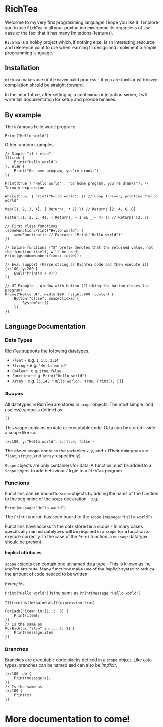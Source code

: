 # RichTea

Welcome to my very first programming language!  I hope you like it.  I implore you to use `RichTea` in all your production environments regardless of use-case or the fact that it has many limitations (features).

`RichTea` is a hobby project which, if nothing else, is an interesting resource and reference point to use when learning to design and implement a simple programming language.

## Installation

`RichTea` makes use of the `maven` build process - If you are familiar with `maven` compilation should be straight forward.

In the near future, after setting up a continuous integration server,  I will write full documentation for setup and provide binaries.

## By example

The infamous hello world program:

`Print("Hello world")`

Other random examples:

```
// Simple "if / else"
If(true {
    Print("Hello world")
}, else {
    Print("Go home program, you're drunk!")
})
```

```
Print(true ? "Hello world" : "Go home program, you're drunk!"); // Ternary expression
```

```
While(true, { Print("Hello world") }) // Loop forever, printing "Hello world"
```

```
Map([1, 2, 3, 4], { Return(_ * 2) }) // Returns [2, 4, 6, 8]
```

```
Filter([1, 2, 3, 4], { Return(_ > 1 && _ < 4) }) // Returns [2, 3]
```

```
// First class functions
(someFunction:Print("Hello world") {
    someFunction(); // Executes 'Print("Hello world")'
})
```

```
// Inline functions ("@" prefix denotes that the returned value, not the function itself, will be used)
Print(@RandomNumber(from:1 to:10));
```

```
// Eval support (Parse string as RichTea code and then execute it)
(x:100, y:200 {
    Eval("Print(x + y)") 
})
```

```
// UI Example - Window with button (Clicking the button closes the program)
Frame("Hello UI", width:800, height:600, content {
    Button("Close", mouseClicked {
        SystemExit()
    })
})
```
## Language Documentation

### Data Types

RichTea supports the following datatypes.

* `Float` - e.g. `1`, `1.5`, `3.14`
* `String` - e.g. `"Hello world"`
* `Boolean`- e.g. `true`, `false`
* `Function` - e.g. `Print("Hello world")`
* `Array` - e.g. `[3.14, "Hello world", true, Print(), []]`


### Scopes

All datatypes in RichTea are stored in `scope` objects.  The most simple (and useless) scope is defined as:

`()`

This scope contains no data or executable code.  Data can be stored inside a scope like so:

`(x:100, y:"Hello world", z:[true, false])`

The above scope contains the variables `x`, `y`, and `z` (Their datatypes are `float`, `string`, and `array` respectively).

`Scope` objects are only containers for data.  A function must be added to a `Scope` object to add behaviour / logic to a `RichTea` program.

### Functions

Functions can be bound  to `scope` objects by adding the name of the function to the beginning of the `scope` declaration - e.g.

`Print(message:"Hello world")`

The `Print` function has been bound to the `scope` `(message:"Hello world")`.  

Functions have access to the data stored in a scope - In many cases specifically named datatypes will be required in a `scope` for a function to execute correctly.  In the case of the `Print` function, a `message` datatype should be present.

#### Implicit attributes

`scope` objects can contain one unnamed data type - This is known as the _implicit_ attribute.  Many functions make use of the _implicit_ syntax to reduce the amount of code needed to be written:

_Examples_

`Print("Hello world")` is the same as `Print(message:"Hello world")`

`If(true)` is the same as `If(expression:true)`

```
ForEach("item" in:[1, 2, 3] {
    Print(item);
})
// Is the same as
ForEach(as:"item" in:[1, 2, 3] {
    Print(message:item)
})
```

### Branches

Branches are executable code blocks defined in a `scope` object. Like data types, branches can be named and can also be _implicit_.

```
(x:100, do {
    Print(message:x);
})
// Is the same as
(x:100 {
    Print(x)
})
```

# More documentation to come!
